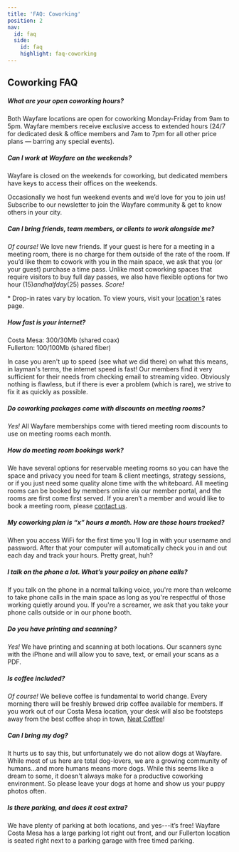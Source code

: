 ```yaml
---
title: 'FAQ: Coworking'
position: 2
nav:
  id: faq
  side:
    id: faq
    highlight: faq-coworking
---
```


## Coworking FAQ

##### What are your open coworking hours?

Both Wayfare locations are open for coworking Monday-Friday from 9am to 5pm. Wayfare members receive exclusive access to extended hours (24/7 for dedicated desk & office members and 7am to 7pm for all other price plans — barring any special events).

##### Can I work at Wayfare on the weekends?

Wayfare is closed on the weekends for coworking, but dedicated members have keys to access their offices on the weekends.

Occasionally we host fun weekend events and we’d love for you to join us! Subscribe to our newsletter to join the Wayfare community & get to know others in your city.

##### Can I bring friends, team members, or clients to work alongside me?

_Of course!_ We love new friends. If your guest is here for a meeting in a meeting room, there is no charge for them outside of the rate of the room. If you’d like them to cowork with you in the main space, we ask that you (or your guest) purchase a time pass. Unlike most coworking spaces that require visitors to buy full day passes, we also have flexible options for two hour ($15) and half day ($25) passes. _Score!_


\* Drop-in rates vary by location. To view yours, visit your [location's](/workspaces) rates page.

##### How fast is your internet?

Costa Mesa: 300/30Mb (shared coax)  
Fullerton: 100/100Mb (shared fiber)

In case you aren't up to speed (see what we did there) on what this means, in layman's terms, the internet speed is fast! Our members find it very sufficient for their needs from checking email to streaming video. Obviously nothing is flawless, but if there is ever a problem (which is rare), we strive to fix it as quickly as possible.

##### Do coworking packages come with discounts on meeting rooms?

_Yes!_ All Wayfare memberships come with tiered meeting room discounts to use on meeting rooms each month.

##### How do meeting room bookings work?

We have several options for reservable meeting rooms so you can have the space and privacy you need for team & client meetings, strategy sessions, or if you just need some quality alone time with the whiteboard. All meeting rooms can be booked by members online via our member portal, and the rooms are first come first served. If you aren’t a member and would like to book a meeting room, please [contact us](https://wayfare.typeform.com/to/vn3h2H).

##### My coworking plan is “x” hours a month. How are those hours tracked?

When you access WiFi for the first time you'll log in with your username and password. After that your computer will automatically check you in and out each day and track your hours. Pretty great, huh?

##### I talk on the phone a lot. What’s your policy on phone calls?

If you talk on the phone in a normal talking voice, you're more than welcome to take phone calls in the main space as long as you're respectful of those working quietly around you. If you're a screamer, we ask that you take your phone calls outside or in our phone booth.

##### Do you have printing and scanning?

_Yes!_ We have printing and scanning at both locations. Our scanners sync with the iPhone and will allow you to save, text, or email your scans as a PDF.

##### Is coffee included?

_Of course!_ We believe coffee is fundamental to world change. Every morning there will be freshly brewed drip coffee available for members. If you work out of our Costa Mesa location, your desk will also be footsteps away from the best coffee shop in town, [Neat Coffee](http://www.neat.coffee)!

##### Can I bring my dog?

It hurts us to say this, but unfortunately we do not allow dogs at Wayfare. While most of us here are total dog-lovers, we are a growing community of humans...and more humans means more dogs. While this seems like a dream to some, it doesn't always make for a productive coworking environment. So please leave your dogs at home and show us your puppy photos often.

##### Is there parking, and does it cost extra?

We have plenty of parking at both locations, and yes---it’s free! Wayfare Costa Mesa has a large parking lot right out front, and our Fullerton location is seated right next to a parking garage with free timed parking.
